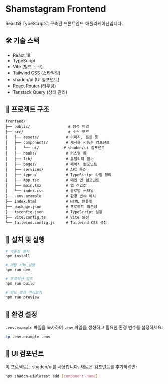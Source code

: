 # Shamstagram Frontend

React와 TypeScript로 구축된 프론트엔드 애플리케이션입니다.

## 🛠 기술 스택

- React 18
- TypeScript
- Vite (빌드 도구)
- Tailwind CSS (스타일링)
- shadcn/ui (UI 컴포넌트)
- React Router (라우팅)
- Tanstack Query (상태 관리)

## 📁 프로젝트 구조

```
frontend/
├── public/                 # 정적 파일
├── src/                    # 소스 코드
│   ├── assets/            # 이미지, 폰트 등
│   ├── components/        # 재사용 가능한 컴포넌트
│   │   └── ui/           # shadcn/ui 컴포넌트
│   ├── hooks/             # 커스텀 훅
│   ├── lib/               # 유틸리티 함수
│   ├── pages/             # 페이지 컴포넌트
│   ├── services/          # API 통신
│   ├── types/             # TypeScript 타입 정의
│   ├── App.tsx            # 메인 앱 컴포넌트
│   ├── main.tsx           # 앱 진입점
│   └── index.css          # 글로벌 스타일
├── .env.example           # 환경 변수 예시
├── index.html             # HTML 템플릿
├── package.json           # 프로젝트 의존성
├── tsconfig.json          # TypeScript 설정
├── vite.config.ts         # Vite 설정
└── tailwind.config.js     # Tailwind CSS 설정
```

## 🚀 설치 및 실행

```bash
# 의존성 설치
npm install

# 개발 서버 실행
npm run dev

# 프로덕션 빌드
npm run build

# 빌드 결과 미리보기
npm run preview
```

## 🔧 환경 설정

`.env.example` 파일을 복사하여 `.env` 파일을 생성하고 필요한 환경 변수를 설정하세요:

```bash
cp .env.example .env
```

## 🎨 UI 컴포넌트

이 프로젝트는 shadcn/ui를 사용합니다. 새로운 컴포넌트를 추가하려면:

```bash
npx shadcn-ui@latest add [component-name]
```